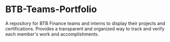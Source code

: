 # BTB-Teams-Portfolio
A repository for BTB Finance teams and interns to display their projects and certifications. Provides a transparent and organized way to track and verify each member's work and accomplishments.
